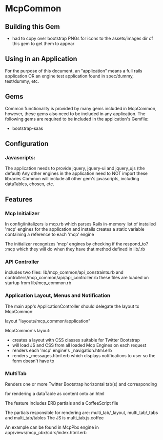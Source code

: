 # McpCommon

## Building this Gem

- had to copy over bootstrap PNGs for icons to the assets/images dir of this gem to get them to appear

## Using in an Application

For the purpose of this document, an "application" means a full rails application OR an engine test application found in spec/dummy, test/dummy, etc.

## Gems

Common functionality is provided by many gems included in McpCommon, however, these gems also need to be included in any application.
 The following gems are required to be included in the application's Gemfile:

* bootstrap-saas

## Configuration

### Javascripts:

The application needs to provide jquery, jquery-ui and jquery_ujs (the default)
Any other engines in the application need to NOT import these libraries
Common will include all other gem's javascripts, including dataTables, chosen, etc.


## Features


### Mcp Initializer

In config/initalizers is mcp.rb which parses Rails in-memory list of installed 'mcp' engines for the application and installs creates a static variable containing a reference to each 'mcp' engine

The initializer recognizes 'mcp' engines by checking if the respond_to? :mcp which they will do when they have that method defined in lib/<engine name>.rb


### API Controller

includes two files: lib/mcp_common/api_constraints.rb and controllers/mcp_common/api/api_controller.rb
these files are loaded on startup from lib/mcp_common.rb


### Application Layout, Menus and Notification

The main app's ApplicationController should delegate the layout to McpCommon:

layout "layouts/mcp_common/application"

McpCommon's layout:
- creates a layout with CSS classes suitable for Twitter Bootstrap
- will load JS and CSS from all loaded Mcp Engines on each request
- renders each 'mcp' engine's _navigation.html.erb
- renders _messages.html.erb which displays notifications to user so the form doesn't have to


### MultiTab

Renders one or more Twitter Bootstrap horizontal tab(s) and corresponding <div> for rendering a dataTable as content onto an html <table>

The feature includes ERB partials and a CoffeeScript file

The partials responsible for rendering are: multi_tab/_layout, multi_tab/_tabs and multi_tab/tables
The JS is multi_tab.js.coffee

An example can be found in McpPbx engine in app/views/mcp_pbx/cdrs/index.html.erb

